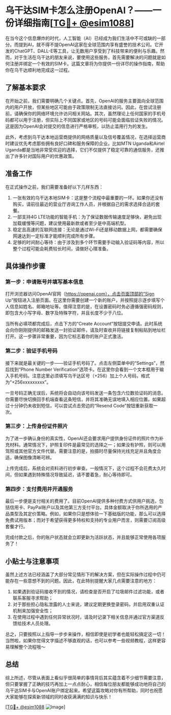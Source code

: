 # 乌干达SIM卡怎么注册OpenAI？——一份详细指南[[TG💪+ @esim1088](https://t.me/s/esim1088)]

在当今这个信息爆炸的时代，人工智能（AI）已经成为我们生活中不可或缺的一部分。而提到AI，就不得不提OpenAI这家在全球范围内享有盛誉的技术公司。它开发的ChatGPT、DALL-E等工具，让无数用户享受到了科技带来的便利与乐趣。然而，对于生活在乌干达的朋友来说，要使用这些服务，首先需要解决的问题就是如何注册并绑定一个有效的SIM卡。这篇文章将为你提供一份详尽的操作指南，帮助你在乌干达顺利地完成这一过程。

## 了解基本要求

在开始之前，我们需要明确几个关键点。首先，OpenAI的服务主要面向全球范围内的用户开放，但某些地区可能由于政策限制无法直接访问。因此，在尝试注册前，请确保你的网络环境允许访问相关网站。其次，虽然理论上任何国家的手机号码都可以用于注册，但实际上不同国家或地区的号码可能会面临验证失败的情况。这是因为OpenAI会对提交的信息进行严格审核，以防止滥用行为的发生。

此外，考虑到乌干达本地运营商提供的网络质量以及信号覆盖情况，在选择运营商时建议优先考虑那些拥有良好口碑和服务保障的企业。比如MTN Uganda和Airtel Uganda都是当地非常受欢迎的选择，它们不仅提供了稳定可靠的通信服务，还推出了许多针对国际用户的优惠政策。

## 准备工作

在正式操作之前，我们需要准备好以下几样东西：
1. 一张有效的乌干达本地SIM卡：这是整个流程中最重要的一环。如果你还没有购买，请前往最近的营业厅咨询工作人员，并根据自己的需求选择合适的套餐。
2. 一部支持4G LTE功能的智能手机：为了保证数据传输速度足够快，避免出现加载缓慢等问题，建议使用最新款或者至少是中高端机型。
3. 稳定且高速的互联网连接：无论是通过Wi-Fi还是移动数据上网，都需要确保网速达到一定标准才能顺利完成所有步骤。
4. 足够的时间耐心等待：由于涉及到多个环节需要手动输入验证码等内容，所以整个过程可能会耗费较长时间，请做好心理准备。

## 具体操作步骤

### 第一步：申请账号并填写基本信息

打开浏览器访问OpenAI官网（https://openai.com），点击页面顶部的“Sign Up”按钮进入注册页面。在这里你需要创建一个新的账户，并按照提示逐步填写个人信息如姓名、邮箱地址等。值得注意的是，在设置密码时务必遵循强密码规则，即包含大小写字母、数字及特殊字符，并且长度不少于八位。

当所有必填项都完成后，点击下方的“Create Account”按钮提交申请。此时系统会向你刚刚提供的邮箱发送一封验证邮件，请及时查收并将链接复制粘贴到地址栏打开。这一步骤非常重要，因为它标志着你的账户正式激活。

### 第二步：验证手机号码

接下来就是最关键的一步——验证手机号码了。点击左侧菜单中的“Settings”，然后找到“Phone Number Verification”选项卡。在这里你会看到一个文本框用于输入手机号码。注意这里必须填写乌干达区号（+256）加上个人号码，格式为“+256xxxxxxxxx”。

一旦号码正确无误后，系统将会自动向该号码发送一条包含六位数验证码的消息。你需要尽快切换回手机端查看这条短信，并将其准确无误地填入相应位置。如果超过十分钟仍未收到短信，可以尝试点击旁边的“Resend Code”按钮重新获取一次。

### 第三步：上传身份证件照片

为了进一步确认身份的真实性，OpenAI还会要求用户提供身份证件的照片作为补充材料。通常情况下，护照复印件是最常见的选择之一；如果没有护照，则可以用驾照或其他官方文件代替。需要注意的是，拍摄时尽量保持光线充足并且角度合适，确保图像清晰可辨。

上传完成后，系统会对资料进行初步审查。一般情况下，这个过程不会花费太久时间，但如果遇到特殊情况导致延迟，请不要着急，耐心等待即可。

### 第四步：支付费用并开通服务

最后一步便是支付相关的费用了。目前OpenAI提供多种付费方式供用户挑选，包括信用卡、PayPal账户以及其他第三方支付平台。具体金额取决于你所选用的产品类型及其定价策略。例如，如果你只是想体验一下基础版的功能，那么可以选择免费试用版本；而对于希望获得更多特权和支持的专业用户而言，则需要订阅高级套餐才行。

完成付款之后，你的账户状态就会立即更新为活跃状态，并且能够正常使用各项服务了！

## 小贴士与注意事项

虽然上述方法已经涵盖了大部分常见情形下的解决方案，但在实际操作过程中仍可能存在一些意想不到的问题。因此，在此特别提醒大家几点需要注意的地方：

1. 如果遇到验证码接收不到的情况，请检查是否开启了垃圾邮件过滤功能，或者联系客服寻求帮助；
2. 对于那些担心隐私泄露的人士来说，建议定期更换登录密码，并启用双重认证机制来加强安全性；
3. 在使用过程中遇到任何异常状况时，请及时记录下相关信息并通过官方渠道反馈给技术人员处理。

总之，只要按照以上指导一步步来操作，相信即使是初学者也能轻松搞定这一切！当然啦，如果你觉得文字描述不够直观的话，也可以参考一些视频教程，这样更容易理解整个流程哦～

## 总结

综上所述，尽管从表面上看似乎很简单的事情背后其实蕴含着不少细节需要注意，但只要掌握了正确的技巧再加上一点点耐心，相信每位朋友都能够成功地将自己的乌干达SIM卡与OpenAI账户绑定起来。希望这篇攻略对你有所帮助，同时也祝愿大家能够在探索新领域的同时收获满满的知识与快乐！

[[TG💪+ @esim1088](https://t.me/s/esim1088) ![Image](https://i.postimg.cc/4NQfJmqS/Snipaste-2025-05-13-00-14-12.png)]